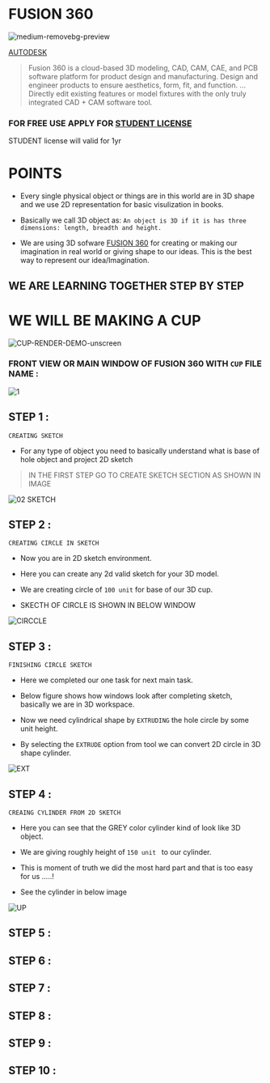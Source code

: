 # FUSION 360
![medium-removebg-preview](https://user-images.githubusercontent.com/58439868/132957295-468d6081-baaf-42c5-84d0-1a26de552473.png)


[AUTODESK](https://www.autodesk.com/)

>Fusion 360 is a cloud-based 3D modeling, CAD, CAM, CAE, and PCB software platform for product design and manufacturing. Design and engineer products to ensure aesthetics, form, fit, and function. ... Directly edit existing features or model fixtures with the only truly integrated CAD + CAM software tool.



### FOR FREE USE APPLY FOR [STUDENT LICENSE](https://www.autodesk.in/campaigns/education/fusion-360) 

STUDENT license will valid for 1yr 

# POINTS 

- Every single physical object or things are in this world are in 3D shape and we use 2D representation for basic visulization in books.

- Basically we call 3D object as: ```An object is 3D if it is has three dimensions: length, breadth and height.```

- We are using 3D sofware [FUSION 360](https://github.com/markad-yash/Fusion_360/) for creating or making our imagination in real world or giving shape to our ideas. This is the best way to represent our idea/Imagination.



## WE ARE LEARNING TOGETHER STEP BY STEP

# WE WILL BE MAKING A CUP



![CUP-RENDER-DEMO-unscreen](https://user-images.githubusercontent.com/58439868/132989967-be9d8a74-5540-4e0a-a154-1d4e8dc794b6.gif)



### FRONT VIEW OR MAIN WINDOW OF FUSION 360 WITH  ```CUP``` FILE NAME :

![1](https://user-images.githubusercontent.com/58439868/132986653-e9f647e7-46e8-4d5f-9414-823323b8522e.png)


## STEP 1 :

```CREATING SKETCH```

 - For any type of object you need to basically understand what is base of hole object and project 2D sketch 
 > IN THE FIRST STEP GO TO CREATE SKETCH SECTION AS SHOWN IN IMAGE

![02 SKETCH](https://user-images.githubusercontent.com/58439868/132986767-07cd2143-e087-4d68-9697-6d8965843cff.png)


## STEP 2 :
```CREATING CIRCLE IN SKETCH```

- Now you are in 2D sketch environment.

- Here you can create any 2d valid sketch for your 3D model.

- We are creating circle of ```100 unit``` for base of our 3D cup.

- SKECTH OF CIRCLE IS SHOWN IN BELOW WINDOW


![CIRCCLE](https://user-images.githubusercontent.com/58439868/132986878-c2697c9a-4c32-4043-9a81-5b79e3a1215c.png)


## STEP 3 :
 ```FINISHING CIRCLE SKETCH```
 
 - Here we completed our one task for next main task.

- Below figure shows how windows look after completing sketch, basically we are in 3D workspace.

- Now we need cylindrical shape by ```EXTRUDING``` the hole circle by some unit height.

- By selecting the ```EXTRUDE``` option from tool we can convert 2D circle in 3D shape cylinder. 

![EXT](https://user-images.githubusercontent.com/58439868/132987080-f2f376ef-96ff-4ad1-8dd2-328993b27d32.png)

## STEP 4 :

```CREAING CYLINDER FROM 2D SKETCH```

- Here you can see that the GREY color cylinder kind of look like 3D object.

- We are giving roughly height of ```150 unit ``` to our cylinder.

- This is moment of truth we did the most hard part and that is too easy for us .....!

- See the cylinder in below image 

![UP](https://user-images.githubusercontent.com/58439868/132987087-c824e2dd-0562-497b-92aa-25957f4b9c14.png)




## STEP 5 :


## STEP 6 :


## STEP 7 :


## STEP 8 :


## STEP 9 :


## STEP 10 :
